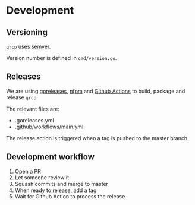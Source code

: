# Development

## Versioning

`qrcp` uses [semver](https://semver.org).

Version number is defined in `cmd/version.go`.

## Releases

We are using [goreleases](https://goreleaser.com/), [nfpm](https://goreleaser.com/nfpm/) and [Github Actions](https://github.com/features/actions) to build, package and release `qrcp`.

The relevant files are:

- .goreleases.yml
- .github/workflows/main.yml

The release action is triggered when a tag is pushed to the master branch.

## Development workflow

1. Open a PR
2. Let someone review it
3. Squash commits and merge to master
4. When ready to release, add a tag
5. Wait for Github Action to process the release